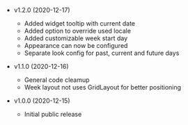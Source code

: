 * v1.2.0 (2020-12-17)
  * Added widget tooltip with current date
  * Added option to override used locale
  * Added customizable week start day
  * Appearance can now be configured
  * Separate look config for past, current and future days

* v1.1.0 (2020-12-16)
  * General code cleamup
  * Week layout not uses GridLayout for better positioning

* v1.0.0 (2020-12-15)
  * Initial public release
